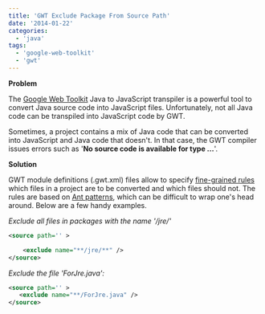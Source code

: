```yaml
---
title: 'GWT Exclude Package From Source Path'
date: '2014-01-22'
categories:
  - 'java'
tags:
  - 'google-web-toolkit'
  - 'gwt'
---
```


**Problem**

The [Google Web Toolkit](http://www.gwtproject.org/) Java to JavaScript transpiler is a powerful tool to convert Java source code into JavaScript files. Unfortunately, not all Java code can be transpiled into JavaScript code by GWT.

Sometimes, a project contains a mix of Java code that can be converted into JavaScript and Java code that doesn't. In that case, the GWT compiler issues errors such as '**No source code is available for type ...**'.

**Solution**

GWT module definitions (.gwt.xml) files allow to specify [fine-grained rules](http://www.gwtproject.org/doc/latest/DevGuideOrganizingProjects.html#DevGuidePathFiltering) which files in a project are to be converted and which files should not. The rules are based on [Ant patterns](http://ant.apache.org/manual/dirtasks.html), which can be difficult to wrap one's head around. Below are a few handy examples.

_Exclude all files in packages with the name '/jre/'_

```xml
<source path='' >

    <exclude name="**/jre/**" />
</source>
```

_Exclude the file 'ForJre.java':_

```xml
<source path='' >
   <exclude name="**/ForJre.java" />
</source>
```

